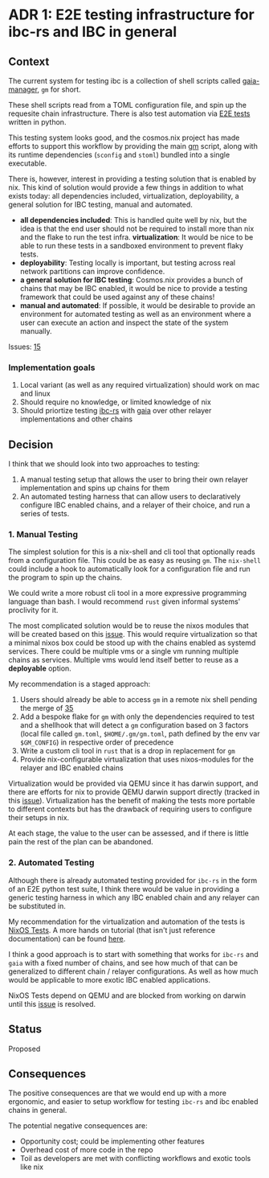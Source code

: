 # ADR 1: E2E testing infrastructure for ibc-rs and IBC in general

## Context

The current system for testing ibc is a collection of shell scripts called
[gaia-manager](https://github.com/informalsystems/ibc-rs/tree/master/scripts),
`gm` for short.

These shell scripts read from a TOML configuration file, and spin up the
requesite chain infrastructure. There is also test automation via [E2E
tests](https://github.com/informalsystems/ibc-rs/tree/master/e2e) written in
python.

This testing system looks good, and the cosmos.nix project has made efforts to
support this workflow by providing the main
[gm](https://github.com/informalsystems/cosmos.nix/tree/master/gm) script,
along with its runtime dependencies (`sconfig` and `stoml`) bundled into a
single executable.

There is, however, interest in providing a testing solution that is enabled by
nix.  This kind of solution would provide a few things in addition to what
exists today: all dependencies included, virtualization, deployability, a
general solution for IBC testing, manual and automated.

- **all dependencies included**: This is handled quite well by nix, but the
idea is that the end user should not be required to install more than nix and
the flake to run the test infra.
 **virtualization**: It would be nice to be able to run these tests in a
sandboxed environment to prevent flaky tests.
- **deployability**: Testing locally is important, but testing across real
network partitions can improve confidence.
- **a general solution for IBC testing**: Cosmos.nix provides a bunch of chains
that may be IBC enabled, it would be nice to provide a testing framework that
could be used against any of these chains!
- **manual and automated**: If possible, it would be desirable to provide an
environment for automated testing as well as an environment where a user can
execute an action and inspect the state of the system manually.

Issues: [15](https://github.com/informalsystems/cosmos.nix/issues/15)

### Implementation goals

1. Local variant (as well as any required virtualization) should work on mac
   and linux
2. Should require no knowledge, or limited knowledge of nix
3. Should priortize testing [ibc-rs](https://github.com/informalsystems/ibc-rs)
   with [gaia](https://github.com/cosmos/gaia) over other relayer
   implementations and other chains

## Decision

I think that we should look into two approaches to testing:

1. A manual testing setup that allows the user to bring their own relayer
   implementation and spins up chains for them
2. An automated testing harness that can allow users to declaratively configure
   IBC enabled chains, and a relayer of their choice, and run a series of
   tests.

### 1. Manual Testing

The simplest solution for this is a nix-shell and cli tool that optionally
reads from a configuration file. This could be as easy as reusing `gm`. The
`nix-shell` could include a hook to automatically look for a configuration file
and run the program to spin up the chains.

We could write a more robust cli tool in a more expressive programming language
than bash. I would recommend `rust` given informal systems' proclivity for it.

The most complicated solution would be to reuse the nixos modules that will be
created based on this
[issue](https://github.com/informalsystems/cosmos.nix/issues/26). This would
require virtualization so that a minimal nixos box could be stood up with the
chains enabled as systemd services. There could be multiple vms or a single vm
running multiple chains as services. Multiple vms would lend itself better to
reuse as a **deployable** option.

My recommendation is a staged approach:
1. Users should already be able to access `gm` in a remote nix shell pending
   the merge of [35](https://github.com/informalsystems/cosmos.nix/pull/35)
2. Add a bespoke flake for `gm` with only the dependencies required to test and
   a shellhook that will detect a `gm` configuration based on 3 factors (local
   file called `gm.toml`, `$HOME/.gm/gm.toml`, path defined by the env var
   `$GM_CONFIG`) in respective order of precedence
3. Write a custom cli tool in `rust` that is a drop in replacement for `gm`
4. Provide nix-configurable virtualization that uses nixos-modules for the
   relayer and IBC enabled chains

Virtualization would be provided via QEMU since it has darwin support, and
there are efforts for nix to provide QEMU darwin support directly (tracked in
this [issue](https://github.com/NixOS/nixpkgs/issues/108984)). Virtualization
has the benefit of making the tests more portable to different contexts but has
the drawback of requiring users to configure their setups in nix.

At each stage, the value to the user can be assessed, and if there is little
pain the rest of the plan can be abandoned.

### 2. Automated Testing

Although there is already automated testing provided for `ibc-rs` in the form
of an E2E python test suite, I think there would be value in providing a
generic testing harness in which any IBC enabled chain and any relayer can be
substituted in.

My recommendation for the virtualization and automation of the tests is [NixOS
Tests](https://nixos.org/manual/nixos/stable/index.html#sec-nixos-tests). A more
hands on tutorial (that isn't just reference documentation) can be found
[here](https://nix.dev/tutorials/integration-testing-using-virtual-machines#integration-testing-vms).

I think a good approach is to start with something that works for `ibc-rs` and `gaia`
with a fixed number of chains, and see how much of that can be generalized to different
chain / relayer configurations. As well as how much would be applicable to more exotic
IBC enabled applications.

NixOS Tests depend on QEMU and are blocked from working on darwin until this
[issue](https://github.com/NixOS/nixpkgs/issues/108984) is resolved.

## Status

Proposed

## Consequences

The positive consequences are that we would end up with a more ergonomic, and
easier to setup workflow for testing `ibc-rs` and ibc enabled chains in
general.

The potential negative consequences are:
- Opportunity cost; could be implementing other features
- Overhead cost of more code in the repo
- Toil as developers are met with conflicting workflows and exotic tools like nix

